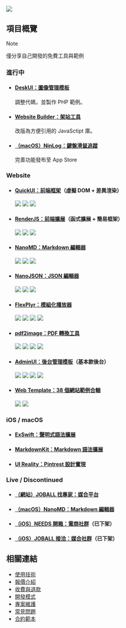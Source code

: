![](https://github-readme-stats.vercel.app/api?username=pardnchiu&show_icons=true&v=1738612332)

## 項目概覽
> [!NOTE]
> 僅分享自己開發的免費工具與範例

### 進行中

- #### [DeskUI：圖像管理模板](https://github.com/pardnchiu/DeskUI)
  調整代碼，並製作 PHP 範例。
- #### [Website Builder：架站工具](https://github.com/pardnchiu/website-builder)
  改版為方便引用的 JavaSctipt 庫。
- #### [（macOS）NinLog：鍵盤滑鼠追蹤](https://github.com/pardnchiu/WorklyticsTracker)
  完善功能發布至 App Store

### Website

- #### [QuickUI：前端框架](https://github.com/pardnchiu/QuickUI)（虛擬 DOM + 差異渲染）
  [![](https://img.shields.io/badge/介紹-5C5C5C)](https://quickui.pardn.io) [![](https://img.shields.io/npm/v/@pardnchiu/quickui)](https://www.npmjs.com/package/@pardnchiu/quickui) [![](https://img.shields.io/jsdelivr/npm/hm/@pardnchiu/quickui)](https://www.jsdelivr.com/package/npm/@pardnchiu/quickui)
- #### [RenderJS：前端擴展](https://github.com/pardnchiu/RenderJS)（函式擴展 + 簡易框架）
  [![](https://img.shields.io/badge/介紹-5C5C5C)](https://renderjs.pardn.io) [![](https://img.shields.io/npm/v/@pardnchiu/renderjs)](https://www.npmjs.com/package/@pardnchiu/renderjs) [![](https://img.shields.io/jsdelivr/npm/hm/@pardnchiu/renderjs)](https://www.jsdelivr.com/package/npm/@pardnchiu/renderjs)
- #### [NanoMD：Markdown 編輯器](https://github.com/pardnchiu/NanoMD)
  [![](https://img.shields.io/badge/介紹-5C5C5C)](https://nanomd.pardn.io) [![](https://img.shields.io/npm/v/@pardnchiu/nanomd)](https://www.npmjs.com/package/@pardnchiu/nanomd) [![](https://img.shields.io/jsdelivr/npm/hm/@pardnchiu/nanomd)](https://www.jsdelivr.com/package/npm/@pardnchiu/nanomd)
- #### [NanoJSON：JSON 編輯器](https://github.com/pardnchiu/NanoJSON)
  [![](https://img.shields.io/badge/介紹-5C5C5C)](https://nanojson.pardn.io) [![](https://img.shields.io/npm/v/@pardnchiu/nanojson)](https://www.npmjs.com/package/@pardnchiu/nanojson) [![](https://img.shields.io/jsdelivr/npm/hm/@pardnchiu/nanojson)](https://www.jsdelivr.com/package/npm/@pardnchiu/nanojson)
- #### [FlexPlyr：模組化播放器](https://github.com/pardnchiu/FlexPlyr)
  [![](https://img.shields.io/badge/介紹-5C5C5C)](https://flexplyr.pardn.io) ![](https://img.shields.io/github/license/pardnchiu/FlexPlyr) [![](https://img.shields.io/npm/v/@pardnchiu/flexplyr)](https://www.npmjs.com/package/@pardnchiu/flexplyr) [![](https://img.shields.io/jsdelivr/npm/hm/@pardnchiu/flexplyr)](https://www.jsdelivr.com/package/npm/@pardnchiu/flexplyr)
- #### [pdf2image：PDF 轉換工具](https://github.com/pardnchiu/pdf2image)
  [![](https://img.shields.io/badge/介紹-5C5C5C)](https://pardn.io/pdf2image) ![](https://img.shields.io/github/license/pardnchiu/pdf2image) [![](https://img.shields.io/npm/v/@pardnchiu/pdf2image)](https://www.npmjs.com/package/@pardnchiu/pdf2image) [![](https://img.shields.io/jsdelivr/npm/hm/@pardnchiu/pdf2image)](https://www.jsdelivr.com/package/npm/@pardnchiu/pdf2image)
- #### [AdminUI：後台管理模板](https://github.com/pardnchiu/AdminUI)（基本款後台）
  [![](https://img.shields.io/badge/展示-5C5C5C)](https://demo-admin.pardn.io) ![](https://img.shields.io/github/license/pardnchiu/AdminUI) [![](https://img.shields.io/npm/v/@pardnchiu/adminui)](https://www.npmjs.com/package/@pardnchiu/adminui) [![](https://img.shields.io/jsdelivr/npm/hm/@pardnchiu/adminui)](https://www.jsdelivr.com/package/npm/@pardnchiu/adminui)
- #### [Web Template：38 個網站範例合輯](https://github.com/pardnchiu/web-template)
  [![](https://img.shields.io/badge/展示-5C5C5C)](https://pardn.io/web-template) ![](https://img.shields.io/github/license/pardnchiu/web-template)

### iOS / macOS

- #### [ExSwift：聲明式語法擴展](https://github.com/pardnchiu/ExSwift)
- #### [MarkdownKit：Markdown 語法擴展](https://github.com/pardnchiu/MarkdownKit)
- #### [UI Reality：Pintrest 設計實現](https://github.com/pardnchiu/swift-UI-reality)

### Live / Discontinued

- #### [（網站）JOBALL 找專家：媒合平台](https://joball.tw)
- #### [（macOS）NanoMD：Markdown 編輯器](https://apps.apple.com/us/app/nanomd-markdown-%E7%B7%A8%E8%BC%AF%E5%99%A8/id6740427920)
- #### [（iOS）NEEDS 開箱：電商社群](https://appadvice.com/app/e9-96-8b-e7-ae-b1/1460355322.amp)（已下架）
- #### [（iOS）JOBALL 接洽：媒合社群](https://appadvice.com/app/joball-e6-8e-a5-e6-b4-bd/1272878907.amp)（已下架）

## 相關連結

- [使用技術](./使用技術.md)
- [報價介紹](./報價介紹.md)
- [收費與退款](./收費與退款.md)
- [開發模式](./開發模式.md)
- [專案維護](./專案維護.md)
- [常見問題](./常見問題.md)
- [合約範本](./合約範本.md)
